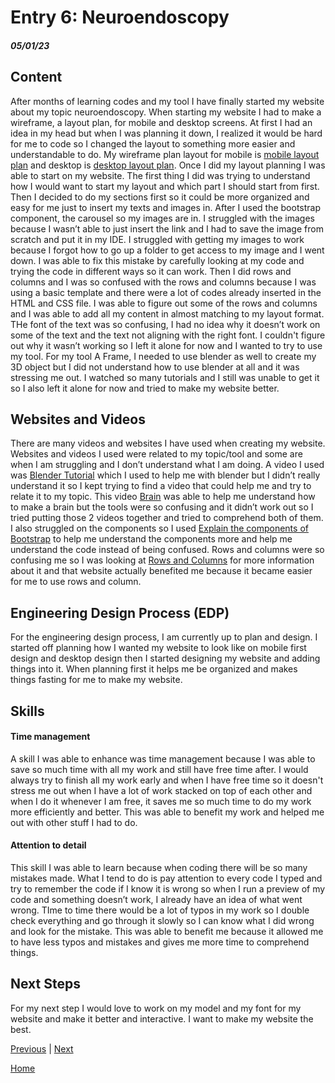 # Entry 6: Neuroendoscopy
##### 05/01/23

## Content
After months of learning codes and my tool I have finally started my website about my topic neuroendoscopy. When starting my website I had to make a wireframe, a layout plan, for mobile and desktop screens. At first I had an idea in my head but when I was planning it down, I realized it would be hard for me to code so I changed the layout to something more easier and understandable to do. My wireframe plan layout for mobile is [mobile layout plan](https://wireframe.cc/m4VvUw) and desktop is [desktop layout plan](https://wireframe.cc/USUlpy). Once I did my layout planning I was able to start on my website. The first thing I did was trying to understand how I would want to start my layout and which part I should start from first. Then I decided to do my sections first so it could be more organized and easy for me just to insert my texts and images in. After I used the bootstrap component, the carousel so my images are in. I struggled with the images because I wasn’t able to just insert the link and I had to save the image from scratch and put it in my IDE. I struggled with getting my images to work because I forgot how to go up a folder to get access to my image and I went down. I was able to fix this mistake by carefully looking at my code and trying the code in different ways so it can work. Then I did rows and columns and I was so confused with the rows and columns because I was using a basic template and there were a lot of codes already inserted in the HTML and CSS file. I was able to figure out some of the rows and columns and I was able to add all my content in almost matching to my layout format. THe font of the text was so confusing, I had no idea why it doesn’t work on some of the text and the text not aligning with the right font. I couldn't figure out why it wasn’t working so I left it alone for now and I wanted to try to use my tool. For my tool A Frame, I needed to use blender as well to create my 3D object but I did not understand how to use blender at all and it was stressing me out. I watched so many tutorials and I still was unable to get it so I also left it alone for now and tried to make my website better.

## Websites and Videos
There are many videos and websites I have used when creating my website. Websites and videos I used were related to my topic/tool and some are when I am struggling and I don’t understand what I am doing. A video I used was [Blender Tutorial](https://www.youtube.com/watch?v=B0J27sf9N1Y) which I used to help me with blender but I didn’t really understand it so I kept trying to find a video that could help me and try to relate it to my topic. This video [Brain](https://www.youtube.com/watch?v=7koiCppOm0o) was able to help me understand how to make a brain but the tools were so confusing and it didn’t work out so I tried putting those 2 videos together and tried to comprehend both of them. I also struggled on the components so I used [Explain the components of Bootstrap](https://www.geeksforgeeks.org/explain-the-components-of-bootstrap/) to help me understand the components more and help me understand the code instead of being confused. Rows and columns were so confusing me so I was looking at [Rows and Columns](https://www.library.illinois.edu/wp-training/shortcodes/rows-and-columns/) for more information about it and that website actually benefited me because it became easier for me to use rows and column.




## Engineering Design Process (EDP)
For the engineering design process, I am currently up to plan and design. I started off planning how I wanted my website to look like on mobile first design and desktop design then I started designing my website and adding things into it. When planning first it helps me be organized and makes things fasting for me to make my website.

## Skills 

#### Time management
A skill I was able to enhance was time management because I was able to save so much time with all my work and still have free time after. I would always try to finish all my work early and when I have free time so it doesn't stress me out when I have a lot of work stacked on top of each other and when I do it whenever I am free, it saves me so much time to do my work more efficiently and better. This was able to benefit my work and helped me out with other stuff I had to do.
#### Attention to detail
This skill I was able to learn because when coding there will be so many mistakes made. What I tend to do is pay attention to every code I typed and try to remember the code if I know it is wrong so when I run a preview of my code and something doesn’t work, I already have an idea of what went wrong. TIme to time there would be a lot of typos in my work so I double check everything and go through it slowly so I can know what I did wrong and look for the mistake. This was able to benefit me because it allowed me to have less typos and mistakes and gives me more time to comprehend things.


## Next Steps
For my next step I would love to work on my model and my font for my website and make it better and interactive. I want to make my website the best.

[Previous](entry05.md) | [Next](entry07.md)

[Home](../README.md)
